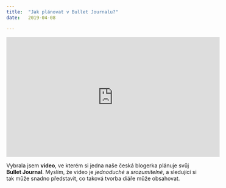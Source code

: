 ```yaml
---
title:  "Jak plánovat v Bullet Journalu?"
date:   2019-04-08

---
```

<iframe width="560" height="315" src="https://www.youtube.com/embed/bZH7icYJiuA" frameborder="0" allow="accelerometer; autoplay; encrypted-media; gyroscope; picture-in-picture" allowfullscreen></iframe>

Vybrala jsem **video**, ve kterém si jedna naše česká blogerka plánuje svůj **Bullet Journal**. Myslím, že video je *jednoduché* a *srozumitelné*, a sledující si tak může snadno představit, co taková tvorba diáře může obsahovat.